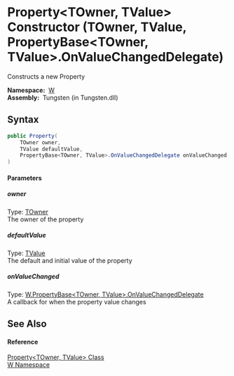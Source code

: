 Property&lt;TOwner, TValue> Constructor (TOwner, TValue, PropertyBase&lt;TOwner, TValue>.OnValueChangedDelegate)
================================================================================================================
  Constructs a new Property

  **Namespace:**  [W][1]  
  **Assembly:**  Tungsten (in Tungsten.dll)

Syntax
------

```csharp
public Property(
	TOwner owner,
	TValue defaultValue,
	PropertyBase<TOwner, TValue>.OnValueChangedDelegate onValueChanged
)
```

#### Parameters

##### *owner*
Type: [TOwner][2]  
The owner of the property

##### *defaultValue*
Type: [TValue][2]  
The default and initial value of the property

##### *onValueChanged*
Type: [W.PropertyBase&lt;TOwner, TValue>.OnValueChangedDelegate][3]  
A callback for when the property value changes


See Also
--------

#### Reference
[Property&lt;TOwner, TValue> Class][2]  
[W Namespace][1]  

[1]: ../README.md
[2]: README.md
[3]: ../PropertyBase_2_OnValueChangedDelegate/README.md